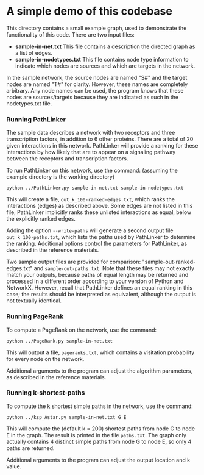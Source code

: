 # A simple demo of this codebase

This directory contains a small example graph, used to demonstrate the
functionality of this code. There are two input files:

  * **sample-in-net.txt** This file contains a description the directed
  graph as a list of edges.
  * **sample-in-nodetypes.txt** This file contains node type information
  to indicate which nodes are sources and which are targets in the
  network.

In the sample network, the source nodes are named "S#" and the target
nodes are named "T#" for clarity. However, these names are completely
arbitrary. Any node names can be used, the program knows that these
nodes are sources/targets because they are indicated as such in the
nodetypes.txt file.

### Running PathLinker

The sample data describes a network with two receptors and three
transcription factors, in addition to 6 other proteins. There are a
total of 20 given interactions in this network. PathLinker will provide
a ranking for these interactions by how likely that are to appear on a
signaling pathway between the receptors and transcription factors.

To run PathLinker on this network, use the command:
(assuming the example directory is the working directory)

    python ../PathLinker.py sample-in-net.txt sample-in-nodetypes.txt

This will create a file, `out_k_100-ranked-edges.txt`, which ranks the
interactions (edges) as described above. Some edges are not listed in
this file; PathLinker implicitly ranks these unlisted interactions as
equal, below the explicitly ranked edges.

Adding the option `--write-paths` will generate a second output file
`out_k_100-paths.txt`, which lists the paths used by PathLinker to
determine the ranking. Additional options control the parameters for
PathLinker, as described in the reference materials.

Two sample output files are provided for comparison:
"sample-out-ranked-edges.txt" and `sample-out-paths.txt`. Note that
these files may not exactly match your outputs, because paths of
equal length may be returned and processed in a different order
according to your version of Python and NetworkX. However, recall that
PathLinker defines an equal ranking in this case; the results
should be interpreted as equivalent, although the output is not
textually identical.

### Running PageRank

To compute a PageRank on the network, use the command:

    python ../PageRank.py sample-in-net.txt

This will output a file, `pageranks.txt`, which contains a visitation
probability for every node on the network.

Additional arguments to the program can adjust the algorithm parameters,
as described in the reference materials.

### Running k-shortest-paths

To compute the k shortest simple paths in the network, use the command:

    python ../ksp_Astar.py sample-in-net.txt G E

This will compute the (default k = 200) shortest paths from node G to
node E in the graph. The result is printed in the file `paths.txt`. The
graph only actually contains 4 distinct simple paths from node G to node
E, so only 4 paths are returned.

Additional arguments to the program can adjust the output location and k
value.
